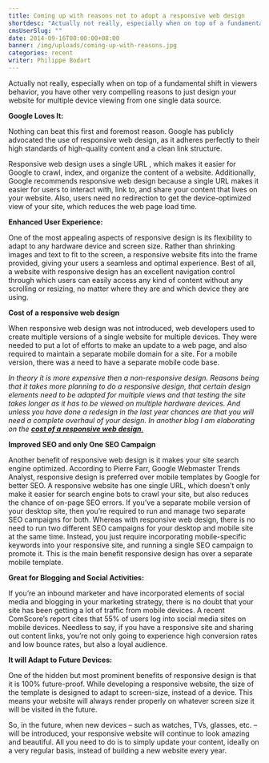 ```yaml
---
title: Coming up with reasons not to adopt a responsive web design
shortdesc: "Actually not really, especially when on top of a fundamental shift in viewers behavior, you have other very compelling reasons to just design your website for multiple device viewing from one single data source."
cmsUserSlug: ""
date: 2014-09-16T00:00:00+08:00
banner: /img/uploads/coming-up-with-reasons.jpg
categories: recent
writer: Philippe Bodart
---
```


Actually not really, especially when on top of a fundamental shift in viewers behavior, you have other very compelling reasons to just design your website for multiple device viewing from one single data source.

 **Google Loves It:**

Nothing can beat this first and foremost reason. Google has publicly advocated the use of responsive web design, as it adheres perfectly to their high standards of high-quality content and a clean link structure.

Responsive web design uses a single URL , which makes it easier for Google to crawl, index, and organize the content of a website. Additionally, Google recommends responsive web design because a single URL makes it easier for users to interact with, link to, and share your content that lives on your website. Also, users need no redirection to get the device-optimized view of your site, which reduces the web page load time.

 **Enhanced User Experience:**

One of the most appealing aspects of responsive design is its flexibility to adapt to any hardware device and screen size. Rather than shrinking images and text to fit to the screen, a responsive website fits into the frame provided, giving your users a seamless and optimal experience. Best of all, a website with responsive design has an excellent navigation control through which users can easily access any kind of content without any scrolling or resizing, no matter where they are and which device they are using.

 **Cost of a responsive web design**

When responsive web design was not introduced, web developers used to create multiple versions of a single website for multiple devices. They were needed to put a lot of efforts to make an update to a web page, and also required to maintain a separate mobile domain for a site. For a mobile version, there was a need to have a separate mobile code base.

_In theory it is more expensive then a non-responsive design. Reasons being that it takes more planning to do a responsive design, that certain design elements need to be adapted for multiple views and that testing the site takes longer as it has to be viewed on multiple hardware devices. And unless you have done a redesign in the last year chances are that you will need a complete overhaul of your design. In another blog I am elaborating on the [**cost of a responsive web design**.](http://webfactories.biz/How-much-does-a-responsive-web-design-cost)_

 **Improved SEO and only One SEO Campaign**

Another benefit of responsive web design is it makes your site search engine optimized. According to Pierre Farr, Google Webmaster Trends Analyst, responsive design is preferred over mobile templates by Google for better SEO. A responsive website has one single URL, which doesn’t only make it easier for search engine bots to crawl your site, but also reduces the chance of on-page SEO errors. If you’ve a separate mobile version of your desktop site, then you’re required to run and manage two separate SEO campaigns for both. Whereas with responsive web design, there is no need to run two different SEO campaigns for your desktop and mobile site at the same time. Instead, you just require incorporating mobile-specific keywords into your responsive site, and running a single SEO campaign to promote it. This is the main benefit responsive design has over a separate mobile template.

**Great for Blogging and Social Activities:**

If you’re an inbound marketer and have incorporated elements of social media and blogging in your marketing strategy, there is no doubt that your site has been getting a lot of traffic from mobile devices. A recent ComScore’s report cites that 55% of users log into social media sites on mobile devices. Needless to say, if you have a responsive site and sharing out content links, you’re not only going to experience high conversion rates and low bounce rates, but also a loyal audience.

 **It will Adapt to Future Devices:**

One of the hidden but most prominent benefits of responsive design is that it is 100% future-proof. While developing a responsive website, the size of the template is designed to adapt to screen-size, instead of a device. This means your website will always render properly on whatever screen size it will be visited in the future.

So, in the future, when new devices – such as watches, TVs, glasses, etc. – will be introduced, your responsive website will continue to look amazing and beautiful. All you need to do is to simply update your content, ideally on a very regular basis, instead of building a new website every year.